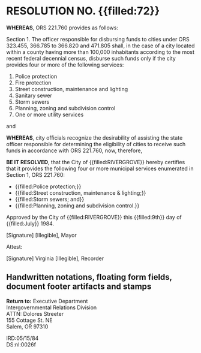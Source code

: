 # RESOLUTION NO. {{filled:72}}

**WHEREAS**, ORS 221.760 provides as follows:

Section 1. The officer responsible for disbursing funds to cities under ORS 323.455, 366.785 to 366.820 and 471.805 shall, in the case of a city located within a county having more than 100,000 inhabitants according to the most recent federal decennial census, disburse such funds only if the city provides four or more of the following services:

1. Police protection
2. Fire protection
3. Street construction, maintenance and lighting
4. Sanitary sewer
5. Storm sewers
6. Planning, zoning and subdivision control
7. One or more utility services

and

**WHEREAS**, city officials recognize the desirability of assisting the state officer responsible for determining the eligibility of cities to receive such funds in accordance with ORS 221.760, now, therefore,

**BE IT RESOLVED**, that the City of {{filled:RIVERGROVE}} hereby certifies that it provides the following four or more municipal services enumerated in Section 1, ORS 221.760:

- {{filled:Police protection;}}
- {{filled:Street construction, maintenance & lighting;}}
- {{filled:Storm sewers; and}}
- {{filled:Planning, zoning and subdivision control.}}

Approved by the City of {{filled:RIVERGROVE}} this {{filled:9th}} day of {{filled:July}} 1984.

[Signature]
[Illegible], Mayor

Attest:

[Signature]
Virginia [Illegible], Recorder

## Handwritten notations, floating form fields, document footer artifacts and stamps

**Return to:** Executive Department  
Intergovernmental Relations Division  
ATTN: Dolores Streeter  
155 Cottage St. NE  
Salem, OR 97310

IRD:05/15/84  
DS:nl:0026f

